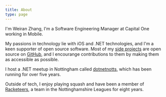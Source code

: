 ```yaml
---
title: About
type: page
---
```


I'm Weiran Zhang, I'm a Software Engineering Manager at Capital One working in Mobile.

My passions in technology lie with iOS and .NET technologies, and I'm a keen supporter of open source software. Most of my [side projects](/projects) are open source on [GitHub](https://github.com/weiran), and I encourange contributions to them by making them as accessible as possible.

I host a .NET meetup in Nottingham called [dotnetnotts](https://www.meetup.com/dotnetnotts/), which has been running for over five years. 

Outside of tech, I enjoy playing squash and have been a member of [Racketeers](http://notts-squash.co.uk/results.html?table=teams&idd=1468), a team in the Nottinghamshire Leagues for eight years. 